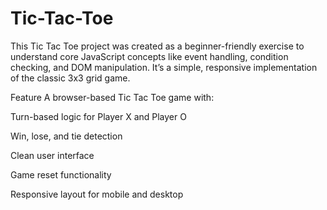 # Tic-Tac-Toe
This Tic Tac Toe project was created as a beginner-friendly exercise to understand core JavaScript concepts like event handling, condition checking, and DOM manipulation. It’s a simple, responsive implementation of the classic 3x3 grid game.

 Feature
A browser-based Tic Tac Toe game with:

Turn-based logic for Player X and Player O

Win, lose, and tie detection

Clean user interface

Game reset functionality

Responsive layout for mobile and desktop

